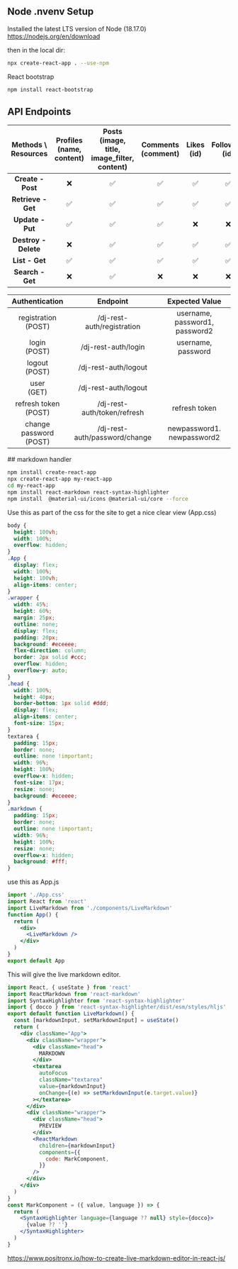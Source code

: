 ## Node .nvenv Setup


Installed the latest LTS version of Node (18.17.0) https://nodejs.org/en/download

then in the local dir:

``` sh
npx create-react-app . --use-npm
```


React bootstrap

``` sh
npm install react-bootstrap
```

## API Endpoints

| Methods \ Resources  | Profiles<br>(name, content) | Posts<br>(image, title, image_filter, content) | Comments<br>(comment)  | Likes<br>(id)    | Followers<br>(id)  | Custom 1<br>() | Custom 2<br>() |
| :------------------: | :-------------------------: | :--------------------------------------------: | :--------------------: | :--------------: | :----------------: | :------------: | :------------: |
| __Create - Post__    | ❌ | ✅ | ✅ | ✅ | ✅ | ❌ | ❌ |
| __Retrieve - Get__   | ✅ | ✅ | ✅ | ✅ | ✅ | ❌ | ❌ |
| __Update - Put__     | ✅ | ✅ | ✅ | ❌ | ❌ | ❌ | ❌ |
| __Destroy - Delete__ | ❌ | ✅ | ✅ | ✅ | ✅ | ❌ | ❌ |
| __List - Get__       | ✅ | ✅ | ✅ | ✅ | ✅ | ❌ | ❌ |
| __Search - Get__     | ❌ | ✅ | ❌ | ❌ | ❌ | ❌ | ❌ |

| Authentication             | Endpoint                      | Expected Value |
| :------------------------: | :---------------------------: | :------------: |
| registration<br>(POST)     | /dj-rest-auth/registration    | username, password1, password2 |
| login<br>(POST)            | /dj-rest-auth/login           | username, password |
| logout<br>(POST)           | /dj-rest-auth/logout          | |
| user<br>(GET)              | /dj-rest-auth/logout          | |
| refresh token <br>(POST)   | /dj-rest-auth/token/refresh   | refresh token |
| change password <br>(POST) | /dj-rest-auth/password/change | newpassword1. newpassword2 |


## markdown handler

``` sh
npm install create-react-app
npx create-react-app my-react-app
cd my-react-app
npm install react-markdown react-syntax-highlighter 
npm install  @material-ui/icons @material-ui/core --force
```

Use this as part of the css for the site to get a nice clear view (App.css)

``` css
body {
  height: 100vh;
  width: 100%;
  overflow: hidden;
}
.App {
  display: flex;
  width: 100%;
  height: 100vh;
  align-items: center;
}
.wrapper {
  width: 45%;
  height: 60%;
  margin: 25px;
  outline: none;
  display: flex;
  padding: 20px;
  background: #eceeee;
  flex-direction: column;
  border: 2px solid #ccc;
  overflow: hidden;
  overflow-y: auto;
}
.head {
  width: 100%;
  height: 40px;
  border-bottom: 1px solid #ddd;
  display: flex;
  align-items: center;
  font-size: 15px;
}
textarea {
  padding: 15px;
  border: none;
  outline: none !important;
  width: 96%;
  height: 100%;
  overflow-x: hidden;
  font-size: 17px;
  resize: none;
  background: #eceeee;
}
.markdown {
  padding: 15px;
  border: none;
  outline: none !important;
  width: 96%;
  height: 100%;
  resize: none;
  overflow-x: hidden;
  background: #fff;
}
```


use this as App.js

``` jsx
import './App.css'
import React from 'react'
import LiveMarkdown from './components/LiveMarkdown'
function App() {
  return (
    <div>
      <LiveMarkdown />
    </div>
  )
}
export default App
```

This will give the live markdown editor.

``` jsx
import React, { useState } from 'react'
import ReactMarkdown from 'react-markdown'
import SyntaxHighlighter from 'react-syntax-highlighter'
import { docco } from 'react-syntax-highlighter/dist/esm/styles/hljs'
export default function LiveMarkdown() {
  const [markdownInput, setMarkdownInput] = useState()
  return (
    <div className="App">
      <div className="wrapper">
        <div className="head">
          MARKDOWN
        </div>
        <textarea
          autoFocus
          className="textarea"
          value={markdownInput}
          onChange={(e) => setMarkdownInput(e.target.value)}
        ></textarea>
      </div>
      <div className="wrapper">
        <div className="head">
          PREVIEW
        </div>
        <ReactMarkdown
          children={markdownInput}
          components={{
            code: MarkComponent,
          }}
        />
      </div>
    </div>
  )
}
const MarkComponent = ({ value, language }) => {
  return (
    <SyntaxHighlighter language={language ?? null} style={docco}>
      {value ?? ''}
    </SyntaxHighlighter>
  )
}
```

https://www.positronx.io/how-to-create-live-markdown-editor-in-react-js/